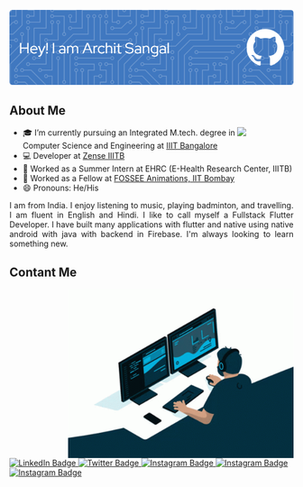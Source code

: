 ![Banner](./banner.png)

## About Me

<img align="right" src="https://media.giphy.com/media/M9gbBd9nbDrOTu1Mqx/giphy.gif" width="100"/>

- 🎓 I’m currently pursuing an Integrated M.tech. degree in Computer Science and Engineering at [IIIT Bangalore](https://www.iiitb.ac.in/)
- 💻 Developer at [Zense IIITB](https://github.com/zense)
- 💼 Worked as a Summer Intern at EHRC (E-Health Research Center, IIITB)
- 💼 Worked as a Fellow at [FOSSEE Animations, IIT Bombay](https://github.com/FOSSEE)
- 😄 Pronouns: He/His

<div style="text-align: justify"> 
I am from India. I enjoy listening to music, playing badminton, and travelling. I am fluent in English and Hindi. I like to call myself a Fullstack Flutter Developer. I have built many applications with flutter and native using native android with java with backend in Firebase. I'm always looking to learn something new. </div>

## Contant Me
<img align="right" src="gif.gif" width="400" height="300" style="margin-left: 50px" >

<div id="badges">
  <a href="https://www.linkedin.com/in/archit-sangal-aa7185190/">
    <img src="https://img.shields.io/badge/LinkedIn-blue?style=for-the-badge&logo=linkedin&logoColor=white" alt="LinkedIn Badge"/>
  </a>
  <a href="https://twitter.com/ArchitSangal_">
    <img src="https://img.shields.io/badge/Twitter-blue?style=for-the-badge&logo=twitter&logoColor=white" alt="Twitter Badge"/>
  </a>
  <a href="https://www.instagram.com/architsangal2000/">
    <img src="https://img.shields.io/badge/-Instagram-ff69b4?style=for-the-badge&logo=instagram&logoColor=white" alt="Instagram Badge"/>
  </a>
  <a href="https://stackoverflow.com/users/13279920/archit?tab=profile">
    <img src="https://img.shields.io/badge/-Stack%20Overflow-lightgrey?style=for-the-badge&logo=stackoverflow&logoColor=brown" alt="Instagram Badge"/>
  </a>
  <a href="https://stackoverflow.com/users/13279920/archit?tab=profile">
    <img src="https://img.shields.io/badge/-GMAIL-red?style=for-the-badge&logo=gmail&logoColor=white" alt="Instagram Badge"/>
  </a>
</div>
